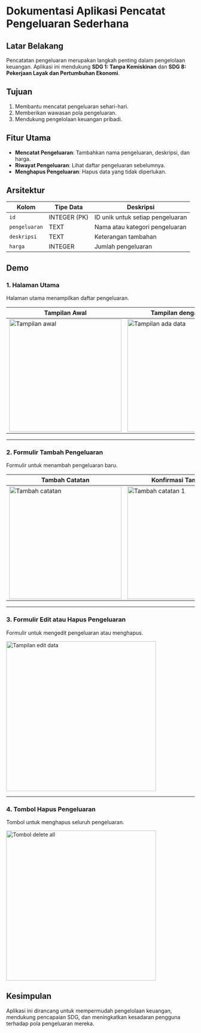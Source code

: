 # Dokumentasi Aplikasi Pencatat Pengeluaran Sederhana

## Latar Belakang
Pencatatan pengeluaran merupakan langkah penting dalam pengelolaan keuangan. Aplikasi ini mendukung **SDG 1: Tanpa Kemiskinan** dan **SDG 8: Pekerjaan Layak dan Pertumbuhan Ekonomi**.

## Tujuan
1. Membantu mencatat pengeluaran sehari-hari.
2. Memberikan wawasan pola pengeluaran.
3. Mendukung pengelolaan keuangan pribadi.

## Fitur Utama
- **Mencatat Pengeluaran**: Tambahkan nama pengeluaran, deskripsi, dan harga.
- **Riwayat Pengeluaran**: Lihat daftar pengeluaran sebelumnya.
- **Menghapus Pengeluaran**: Hapus data yang tidak diperlukan.

## Arsitektur
| Kolom         | Tipe Data       | Deskripsi                              |
|---------------|----------------|---------------------------------------|
| `id`          | INTEGER (PK)   | ID unik untuk setiap pengeluaran       |
| `pengeluaran` | TEXT           | Nama atau kategori pengeluaran         |
| `deskripsi`   | TEXT           | Keterangan tambahan                    |
| `harga`       | INTEGER           | Jumlah pengeluaran                     |

## Demo

### 1. Halaman Utama
Halaman utama menampilkan daftar pengeluaran.

| Tampilan Awal | Tampilan dengan Data |
|---------------|-----------------------|
| <img src="https://github.com/user-attachments/assets/de360514-8d15-4150-b5ae-e46988a3d419" alt="Tampilan awal" width="300"/> | <img src="https://github.com/user-attachments/assets/71eb556d-0f58-444a-aefb-32da5d73b5d7" alt="Tampilan ada data" width="300"/> |

---

### 2. Formulir Tambah Pengeluaran
Formulir untuk menambah pengeluaran baru.

| Tambah Catatan | Konfirmasi Tambahan |
|----------------|----------------------|
| <img src="https://github.com/user-attachments/assets/77612e17-10d5-4418-b899-1a050a62284c" alt="Tambah catatan" width="300"/> | <img src="https://github.com/user-attachments/assets/9c89789d-b62c-4314-8b47-6de7bd7f63b9" alt="Tambah catatan 1" width="300"/> |

---

### 3. Formulir Edit atau Hapus Pengeluaran
Formulir untuk mengedit pengeluaran atau menghapus.

<img src="https://github.com/user-attachments/assets/f9987597-72a1-442f-99b8-9ddbfe275df7" alt="Tampilan edit data" width="400"/>

---

### 4. Tombol Hapus Pengeluaran
Tombol untuk menghapus seluruh pengeluaran.

<img src="https://github.com/user-attachments/assets/3f8ce43c-ef52-4bba-8c27-905a7b74f45f" alt="Tombol delete all" width="400"/>


## Kesimpulan
Aplikasi ini dirancang untuk mempermudah pengelolaan keuangan, mendukung pencapaian SDG, dan meningkatkan kesadaran pengguna terhadap pola pengeluaran mereka.







